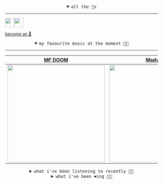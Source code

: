 <details open>

<summary align="center"><samp>all the 🥚s</samp></summary>
<hr />

<a href="https://github.com/pvinis"><img src="https://avatars.githubusercontent.com/u/100233?s=90&v=4" width="30" height="30" /><a href="https://github.com/maxPugh"><img src="https://avatars.githubusercontent.com/u/46350013?s=90&u=52a601eaa2d272b35477d096fe782ebf0a8a1f68&v=4" width="30" height="30" />

<samp><a href="https://github.com/bitttttten/bitttttten/stargazers">become an 🥚</a></samp>

</details>

<details open>

<summary align="center"><samp>my favourite music at the moment 🎵🎶</samp></summary>
<hr />

<!-- toc -->

| [MF DOOM](https://open.spotify.com/artist/2pAWfrd7WFF3XhVt9GooDL)                                                                                                | [Madvillain](https://open.spotify.com/artist/2aoFQUeHD1U7pL098lRsDU)                                                                                             | [Choir of King's College, Camb…](https://open.spotify.com/artist/0f3PsS9IQ6whvNMFFKnpjl)                                                                         | [The Magic Lantern](https://open.spotify.com/artist/2jIhiAEbmLrPj69WLM2R3V)                                                                                      |
| ---------------------------------------------------------------------------------------------------------------------------------------------------------------- | ---------------------------------------------------------------------------------------------------------------------------------------------------------------- | ---------------------------------------------------------------------------------------------------------------------------------------------------------------- | ---------------------------------------------------------------------------------------------------------------------------------------------------------------- |
| [<img src="https://i.scdn.co/image/ab6761610000e5eb3e9a6caa41a80b9238a49784" width="320" height="auto">](https://open.spotify.com/artist/2pAWfrd7WFF3XhVt9GooDL) | [<img src="https://i.scdn.co/image/9d7ed68679a970b86faaea230d16334baba5ed4b" width="320" height="auto">](https://open.spotify.com/artist/2aoFQUeHD1U7pL098lRsDU) | [<img src="https://i.scdn.co/image/ab6761610000e5eb6de6da5cea55bb5be533c5ae" width="320" height="auto">](https://open.spotify.com/artist/0f3PsS9IQ6whvNMFFKnpjl) | [<img src="https://i.scdn.co/image/ab6761610000e5ebfff0ffe7973dd2ae57268f90" width="320" height="auto">](https://open.spotify.com/artist/2jIhiAEbmLrPj69WLM2R3V) |

<!-- tocstop -->

</details>

<details>

<summary align="center"><samp>what i've been listening to recently 🎵🎶</samp></summary>
<hr />

<!-- toc -->

| [Walker<br />Animal Collective](https://open.spotify.com/track/1iu83btfdAEbMH4K2tRo71)                                                                          | [Autumn Antique<br />Teebs](https://open.spotify.com/track/36IONbK6S9l62QdJaCN2Zf)                                                                              | [New Love<br />Burial](https://open.spotify.com/track/2KN4qcDC3YYl5ihUx5qRQC)                                                                                   | [Perfect Life<br />Belong](https://open.spotify.com/track/0mQP6eSayh3idPD9ssvCbH)                                                                               |
| --------------------------------------------------------------------------------------------------------------------------------------------------------------- | --------------------------------------------------------------------------------------------------------------------------------------------------------------- | --------------------------------------------------------------------------------------------------------------------------------------------------------------- | --------------------------------------------------------------------------------------------------------------------------------------------------------------- |
| [<img src="https://i.scdn.co/image/ab6761610000e5ebb6998f7a38a091049a329ab3" width="320" height="auto">](https://open.spotify.com/track/1iu83btfdAEbMH4K2tRo71) | [<img src="https://i.scdn.co/image/ab6761610000e5eb75d1644d614715c551d7debf" width="320" height="auto">](https://open.spotify.com/track/36IONbK6S9l62QdJaCN2Zf) | [<img src="https://i.scdn.co/image/ab6761610000e5eb4be7334b7aed9ca32a732aeb" width="320" height="auto">](https://open.spotify.com/track/2KN4qcDC3YYl5ihUx5qRQC) | [<img src="https://i.scdn.co/image/ab6761610000e5eb381c64acfaa0a01e6a3d42c5" width="320" height="auto">](https://open.spotify.com/track/0mQP6eSayh3idPD9ssvCbH) |

<!-- tocstop -->

</details>

<details>

<summary align="center"><samp>what i've been ❤️ing 🎵🎶</samp></summary>
<hr />

<!-- toc -->

| [All Caps<br />Madvillain, Madlib, MF DOOM](https://open.spotify.com/album/19bQiwEKhXUBJWY6oV3KZk)                                                              | [Pallid Eyes<br />Emily Jane White](https://open.spotify.com/album/4olhf0eR1NU9Kin2cNEk1m)                                                                      | [Moon Sequel<br />Mount Eerie](https://open.spotify.com/album/7H3p6kGHjmPCpv9CSMQhxQ)                                                                           | [Equal Mind<br />Beach House](https://open.spotify.com/album/7d8JnmjAQmVVQEpeBUOzij)                                                                            |
| --------------------------------------------------------------------------------------------------------------------------------------------------------------- | --------------------------------------------------------------------------------------------------------------------------------------------------------------- | --------------------------------------------------------------------------------------------------------------------------------------------------------------- | --------------------------------------------------------------------------------------------------------------------------------------------------------------- |
| [<img src="https://i.scdn.co/image/ab67616d0000b27374dc897ea75402db37ef239a" width="320" height="auto">](https://open.spotify.com/album/19bQiwEKhXUBJWY6oV3KZk) | [<img src="https://i.scdn.co/image/ab67616d0000b273d4158b13fd4999a3fd942979" width="320" height="auto">](https://open.spotify.com/album/4olhf0eR1NU9Kin2cNEk1m) | [<img src="https://i.scdn.co/image/ab67616d0000b273b06101fce8315a1ac46105d3" width="320" height="auto">](https://open.spotify.com/album/7H3p6kGHjmPCpv9CSMQhxQ) | [<img src="https://i.scdn.co/image/ab67616d0000b2736ce7a515a62dbd821123b4fb" width="320" height="auto">](https://open.spotify.com/album/7d8JnmjAQmVVQEpeBUOzij) |

<!-- tocstop -->

</details>
